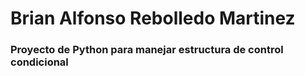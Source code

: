 # Brian Alfonso Rebolledo Martinez 
### Proyecto de Python para manejar estructura de control condicional
